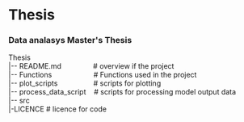 # Thesis 
### Data analasys Master's Thesis<br />

Thesis<br />
|-- README.md &nbsp;&nbsp;&nbsp;&nbsp;&nbsp;&nbsp;&nbsp;&nbsp;&nbsp;&nbsp;&nbsp;&nbsp;&nbsp;&nbsp;           # overview if the project<br />
|-- Functions &nbsp;&nbsp;&nbsp;&nbsp;&nbsp;&nbsp;&nbsp;&nbsp;&nbsp;&nbsp;&nbsp;&nbsp;&nbsp;&nbsp;&nbsp;&nbsp; &nbsp;&nbsp;           # Functions used in the project <br />
|-- plot_scripts &nbsp;&nbsp; &nbsp;&nbsp;&nbsp;&nbsp;&nbsp;&nbsp;&nbsp;&nbsp;&nbsp;&nbsp;&nbsp;&nbsp;&nbsp; # scripts for plotting <br />
|-- process_data_script &nbsp;&nbsp;   # scripts for processing model output data<br />
|-- src<br /> 
        |-LICENCE             # licence for code
